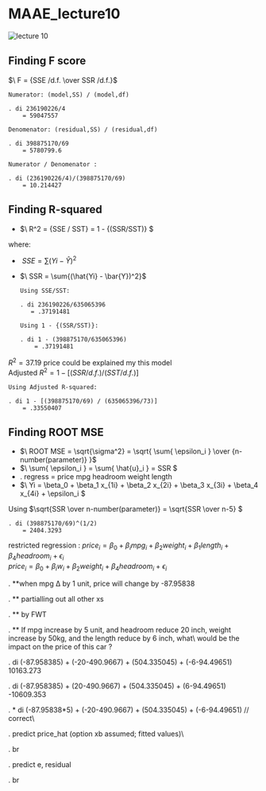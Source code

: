 # MAAE_lecture10

![lecture 10](https://user-images.githubusercontent.com/20382285/196508065-57c5c2e8-7567-4d13-974f-d6ea4e668a00.JPG)

## Finding F score

$\ F = {SSE /d.f. \over SSR /d.f.}$
    
    Numerator: (model,SS) / (model,df)
    
    . di 236190226/4
        = 59047557
    
    Denomenator: (residual,SS) / (residual,df)
    
    . di 398875170/69
        = 5780799.6
        
    Numerator / Denomenator :
        
    . di (236190226/4)/(398875170/69)
        = 10.214427
        
## Finding R-squared 

* $\ R^2 = {SSE / SST} = 1 - {(SSR/SST)} $

where:

  * $\ SSE = \sum{(Yi - \hat{Y})^2}$
  * $\ SSR = \sum{(\hat{Yi} - \bar{Y})^2}$
    
        Using SSE/SST:
    
        . di 236190226/635065396
           = .37191481
       
        Using 1 - {(SSR/SST)}:
    
        . di 1 - (398875170/635065396)
            = .37191481

$R^2 = 37.19 %$ price could be explained my this model\
Adjusted $R^2 = 1 - [ (SSR/d.f.) / (SST/d.f.) ]$

    Using Adjusted R-squared:
    
    . di 1 - [(398875170/69) / (635065396/73)]
        = .33550407

## Finding ROOT MSE
  
  * $\ ROOT MSE = \sqrt{\sigma^2} = \sqrt{ \sum{ \epsilon_i } \over {n-number(parameter)}  }$
  * $\ \sum{ \epsilon_i } = \sum{ \hat{u}_i } = SSR $
  * . regress = price mpg headroom weight length
  * $\ Yi = \beta_0 + \beta_1 x_{1i} + \beta_2 x_{2i} + \beta_3 x_{3i} + \beta_4 x_{4i} + \epsilon_i $ 

Using $\sqrt{SSR \over n-number(parameter)} = \sqrt{SSR \over n-5} $
    
    . di (398875170/69)^(1/2)
        = 2404.3293
        
restricted regression : $price_i = \beta_0 + \beta_i mpg_i + \beta_2 weight_i + \beta_1 length_i + \beta_4 headroom_i + \epsilon_i$\
$price_i = \beta_0 + \beta_i w_i + \beta_2 weight_i + \beta_4 headroom_i + \epsilon_i$

. **when mpg ∆ by 1 unit, price will change by -87.95838

. ** partialling out all other xs

. ** by FWT

. ** If mpg increase by 5 unit, and headroom reduce 20 inch, weight increase by 50kg, and the length reduce by 6 inch, what\ would be the impact on the price of this car ?

. di (-87.958385) + (-20-490.9667) + (504.335045) + (-6-94.49651)
10163.273

. di (-87.958385) + (20-490.9667) + (504.335045) + (6-94.49651)
-10609.353

. * di (-87.95838*5) + (-20-490.9667) + (504.335045) + (-6-94.49651) // correct\

. predict price_hat
(option xb assumed; fitted values)\

. br

. predict e, residual

. br
